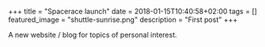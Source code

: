 +++
title =  "Spacerace launch"
date = 2018-01-15T10:40:58+02:00
tags = []
featured_image = "shuttle-sunrise.png"
description = "First post"
+++

A new website / blog for topics of personal interest.

